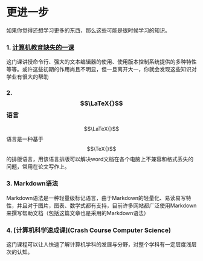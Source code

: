 # 更进一步

如果你觉得还想学习更多的东西，那么这些可能是很时候学习的知识。

### 1. [计算机教育缺失的一课](https://www.bilibili.com/video/BV1rU4y1h7Qr?share\_source=copy\_web\&vd\_source=2a0297457acd2c11f9b8d0f472be6f46)

这门课讲授命令行、强大的文本编辑器的使用、使用版本控制系统提供的多种特性等等。或许这些初期的作用尚且不明显，但一旦离开大一，你就会发现这些知识对学业有很大的帮助

### 2. $$\LaTeX{}$$语言

$$\LaTeX{}$$语言是一种基于$$\TeX{}$$的排版语言，用该语言排版可以解决word文档在各个电脑上不兼容和格式丢失的问题，常用在论文写作上。

### 3. Markdown语法

Markdown语法是一种轻量级标记语言，由于Markdown的轻量化、易读易写特性，并且对于图片，图表、数学式都有支持，目前许多网站都广泛使用Markdown来撰写帮助文档（包括这篇文章也是采用的Markdown语法）

### 4. [计算机科学速成课](Crash Course Computer Science)

这门课程可以让人快速了解计算机学科的发展与分野，对整个学科有一定层度浅层次的认知。
